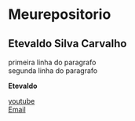 # Meurepositorio
## Etevaldo Silva Carvalho
primeira linha do paragrafo  
segunda linha do paragrafo  

**Etevaldo**    

[youtube](https://www.youtube.com/watch?v=hw7Ukf1Lz_I)  
[Email](https://outlook.live.com/mail/inbox)  
